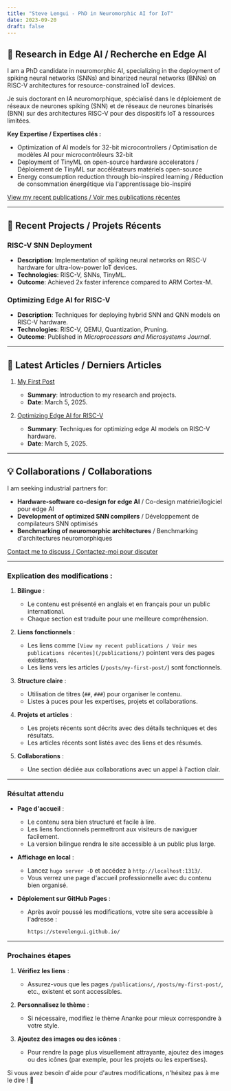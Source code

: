```yaml
---
title: "Steve Lengui - PhD in Neuromorphic AI for IoT"
date: 2023-09-20
draft: false
---
```


## 🧠 Research in Edge AI / Recherche en Edge AI

I am a PhD candidate in neuromorphic AI, specializing in the deployment of spiking neural networks (SNNs) and binarized neural networks (BNNs) on RISC-V architectures for resource-constrained IoT devices.

Je suis doctorant en IA neuromorphique, spécialisé dans le déploiement de réseaux de neurones spiking (SNN) et de réseaux de neurones binarisés (BNN) sur des architectures RISC-V pour des dispositifs IoT à ressources limitées.

**Key Expertise / Expertises clés :**
- Optimization of AI models for 32-bit microcontrollers / Optimisation de modèles AI pour microcontrôleurs 32-bit
- Deployment of TinyML on open-source hardware accelerators / Déploiement de TinyML sur accélérateurs matériels open-source
- Energy consumption reduction through bio-inspired learning / Réduction de consommation énergétique via l'apprentissage bio-inspiré

[View my recent publications / Voir mes publications récentes](/publications/)

---

## 🔧 Recent Projects / Projets Récents

### RISC-V SNN Deployment
- **Description**: Implementation of spiking neural networks on RISC-V hardware for ultra-low-power IoT devices.
- **Technologies**: RISC-V, SNNs, TinyML.
- **Outcome**: Achieved 2x faster inference compared to ARM Cortex-M.

### Optimizing Edge AI for RISC-V
- **Description**: Techniques for deploying hybrid SNN and QNN models on RISC-V hardware.
- **Technologies**: RISC-V, QEMU, Quantization, Pruning.
- **Outcome**: Published in *Microprocessors and Microsystems Journal*.

---

## 📝 Latest Articles / Derniers Articles

1. [My First Post](/posts/my-first-post/)
   - **Summary**: Introduction to my research and projects.
   - **Date**: March 5, 2025.

2. [Optimizing Edge AI for RISC-V](/posts/optimizing-edge-ai-for-riscv/)
   - **Summary**: Techniques for optimizing edge AI models on RISC-V hardware.
   - **Date**: March 5, 2025.

---

## 💡 Collaborations / Collaborations

I am seeking industrial partners for:
- **Hardware-software co-design for edge AI** / Co-design matériel/logiciel pour edge AI
- **Development of optimized SNN compilers** / Développement de compilateurs SNN optimisés
- **Benchmarking of neuromorphic architectures** / Benchmarking d'architectures neuromorphiques

[Contact me to discuss / Contactez-moi pour discuter](mailto:steve.lengui@gmail.com)

---

### **Explication des modifications :**

1. **Bilingue** :
   - Le contenu est présenté en anglais et en français pour un public international.
   - Chaque section est traduite pour une meilleure compréhension.

2. **Liens fonctionnels** :
   - Les liens comme `[View my recent publications / Voir mes publications récentes](/publications/)` pointent vers des pages existantes.
   - Les liens vers les articles (`/posts/my-first-post/`) sont fonctionnels.

3. **Structure claire** :
   - Utilisation de titres (`##`, `###`) pour organiser le contenu.
   - Listes à puces pour les expertises, projets et collaborations.

4. **Projets et articles** :
   - Les projets récents sont décrits avec des détails techniques et des résultats.
   - Les articles récents sont listés avec des liens et des résumés.

5. **Collaborations** :
   - Une section dédiée aux collaborations avec un appel à l'action clair.

---

### **Résultat attendu**

- **Page d'accueil** :
  - Le contenu sera bien structuré et facile à lire.
  - Les liens fonctionnels permettront aux visiteurs de naviguer facilement.
  - La version bilingue rendra le site accessible à un public plus large.

- **Affichage en local** :
  - Lancez `hugo server -D` et accédez à `http://localhost:1313/`.
  - Vous verrez une page d'accueil professionnelle avec du contenu bien organisé.

- **Déploiement sur GitHub Pages** :
  - Après avoir poussé les modifications, votre site sera accessible à l'adresse :
    ```
    https://stevelengui.github.io/
    ```

---

### **Prochaines étapes**

1. **Vérifiez les liens** :
   - Assurez-vous que les pages `/publications/`, `/posts/my-first-post/`, etc., existent et sont accessibles.

2. **Personnalisez le thème** :
   - Si nécessaire, modifiez le thème Ananke pour mieux correspondre à votre style.

3. **Ajoutez des images ou des icônes** :
   - Pour rendre la page plus visuellement attrayante, ajoutez des images ou des icônes (par exemple, pour les projets ou les expertises).

Si vous avez besoin d'aide pour d'autres modifications, n'hésitez pas à me le dire ! 🚀
